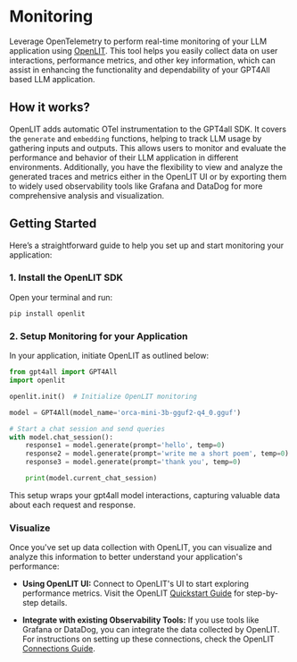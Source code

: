 # Monitoring

Leverage OpenTelemetry to perform real-time monitoring of your LLM application using [OpenLIT](https://github.com/openlit/openlit). This tool helps you easily collect data on user interactions, performance metrics, and other key information, which can assist in enhancing the functionality and dependability of your GPT4All based LLM application.

## How it works?

OpenLIT adds automatic OTel instrumentation to the GPT4all SDK. It covers the `generate` and `embedding` functions, helping to track LLM usage by gathering inputs and outputs. This allows users to monitor and evaluate the performance and behavior of their LLM application in different environments. Additionally, you have the flexibility to view and analyze the generated traces and metrics either in the OpenLIT UI or by exporting them to widely used observability tools like Grafana and DataDog for more comprehensive analysis and visualization.

## Getting Started

Here’s a straightforward guide to help you set up and start monitoring your application:

### 1. Install the OpenLIT SDK
Open your terminal and run:

```shell
pip install openlit
```

### 2. Setup Monitoring for your Application
In your application, initiate OpenLIT as outlined below:

```python
from gpt4all import GPT4All
import openlit

openlit.init()  # Initialize OpenLIT monitoring

model = GPT4All(model_name='orca-mini-3b-gguf2-q4_0.gguf')

# Start a chat session and send queries
with model.chat_session():
    response1 = model.generate(prompt='hello', temp=0)
    response2 = model.generate(prompt='write me a short poem', temp=0)
    response3 = model.generate(prompt='thank you', temp=0)

    print(model.current_chat_session)
```
This setup wraps your gpt4all model interactions, capturing valuable data about each request and response.

### Visualize

Once you've set up data collection with OpenLIT, you can visualize and analyze this information to better understand your application's performance:

- **Using OpenLIT UI:** Connect to OpenLIT's UI to start exploring performance metrics. Visit the OpenLIT [Quickstart Guide](https://docs.openlit.io/latest/quickstart) for step-by-step details.

- **Integrate with existing Observability Tools:** If you use tools like Grafana or DataDog, you can integrate the data collected by OpenLIT. For instructions on setting up these connections, check the OpenLIT [Connections Guide](https://docs.openlit.io/latest/connections/intro).

